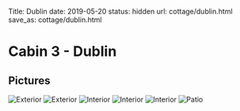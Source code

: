 Title: Dublin
date: 2019-05-20
status: hidden
url: cottage/dublin.html
save_as: cottage/dublin.html

Cabin 3 - Dublin
================


Pictures
--------

![Exterior]({static}/images/dublin/1.jpg)
![Exterior]({static}/images/dublin/2.jpg)
![Interior]({static}/images/dublin/3.jpg)
![Interior]({static}/images/dublin/4.jpg)
![Interior]({static}/images/dublin/5.jpg)
![Patio]({static}/images/dublin/6.jpg)
